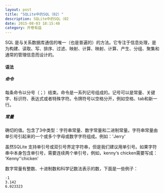 ```yaml
---
layout: post
title: "SQLite中的SQL（02）"
description: SQLite中的SQL（02
date: 2015-08-03 18:15:48
category: 开卷有益
---
```


SQL 是与关系数据库通信的唯一（也是普遍的）的方法。它专注于信息处理，是为构建、读取、写、排序、过滤、映射、计算、映射、计算、产生、分组、聚集和通常的管理信息而设计的。



#### 语法

##### 命令
每条命令以分号（；）结束。命令是一系列记号组成的。记号可以是常量、关键字、标识符、表达式或者特殊字符。令牌符号以空格分开，例如空格、tab和新一行。

##### 常量

确切的值。包含了3中类型：字符串常量、数字常量和二进制常量。字符串常量由单引号引起来的一个或多个字母或数字字符组成。例如：'Jerry'

虽然SQLite 支持单引号或双引号界定字符串，但是我们建议用单引号。如果字符串中本身包含单引号，需要连续两个单引号，例如，kenny‘s chicken需要写成： 'Kenny''chicken'

数字常量有整数、十进制数和科学记数法表示的数，下面是一些例子：

```
-1
3.142
6.023323
```